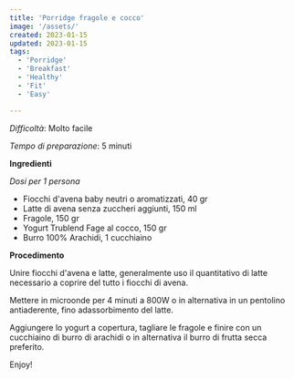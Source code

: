 ```yaml
---
title: 'Porridge fragole e cocco'
image: '/assets/'
created: 2023-01-15
updated: 2023-01-15
tags:
  - 'Porridge'
  - 'Breakfast'
  - 'Healthy'
  - 'Fit'
  - 'Easy'

---
```

*Difficoltà*: Molto facile

*Tempo di preparazione*: 5 minuti


**Ingredienti**

*Dosi per 1 persona*

- Fiocchi d'avena baby neutri o aromatizzati, 40 gr
- Latte di avena senza zuccheri aggiunti, 150 ml
- Fragole, 150 gr 
- Yogurt Trublend Fage al cocco, 150 gr
- Burro 100% Arachidi, 1 cucchiaino


**Procedimento**

Unire fiocchi d'avena e latte, generalmente uso il quantitativo di latte necessario a 
coprire del tutto i fiocchi di avena. 

Mettere in microonde per 4 minuti a 800W o in 
alternativa in un pentolino antiaderente, fino adassorbimento del latte.

Aggiungere lo yogurt a copertura, tagliare le fragole e finire con un cucchiaino di 
burro di arachidi o in alternativa il burro di frutta secca preferito. 

Enjoy! 
